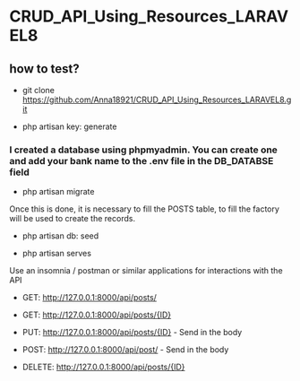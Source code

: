 # CRUD_API_Using_Resources_LARAVEL8

## how to test?

-   git clone https://github.com/Anna18921/CRUD_API_Using_Resources_LARAVEL8.git

-   php artisan key: generate

### I created a database using phpmyadmin. You can create one and add your bank name to the .env file in the DB_DATABSE field

-   php artisan migrate

Once this is done, it is necessary to fill the POSTS table, to fill the factory will be used to create the records.

-   php artisan db: seed

-   php artisan serves

Use an insomnia / postman or similar applications for interactions with the API

-   GET: http://127.0.0.1:8000/api/posts/

-   GET: http://127.0.0.1:8000/api/posts/{ID}

-   PUT: http://127.0.0.1:8000/api/posts/{ID} - Send in the body

-   POST: http://127.0.0.1:8000/api/post/ - Send in the body

-   DELETE: http://127.0.0.1:8000/api/posts/{ID}
